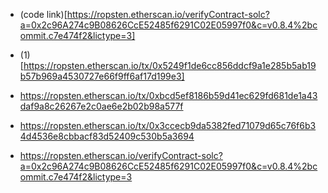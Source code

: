 - (code link)[https://ropsten.etherscan.io/verifyContract-solc?a=0x2c96A274c9B08626CcE52485f6291C02E05997f0&c=v0.8.4%2bcommit.c7e474f2&lictype=3]

- (1) [https://ropsten.etherscan.io/tx/0x5249f1de6cc856ddcf9a1e285b5ab19b57b969a4530727e66f9ff6af17d199e3]

- https://ropsten.etherscan.io/tx/0xbcd5ef8186b59d41ec629fd681de1a43daf9a8c26267e2c0ae6e2b02b98a577f

- https://ropsten.etherscan.io/tx/0x3ccecb9da5382fed71079d65c76f6b34d4536e8cbbacf83d52409c530b5a3694

- https://ropsten.etherscan.io/verifyContract-solc?a=0x2c96A274c9B08626CcE52485f6291C02E05997f0&c=v0.8.4%2bcommit.c7e474f2&lictype=3
